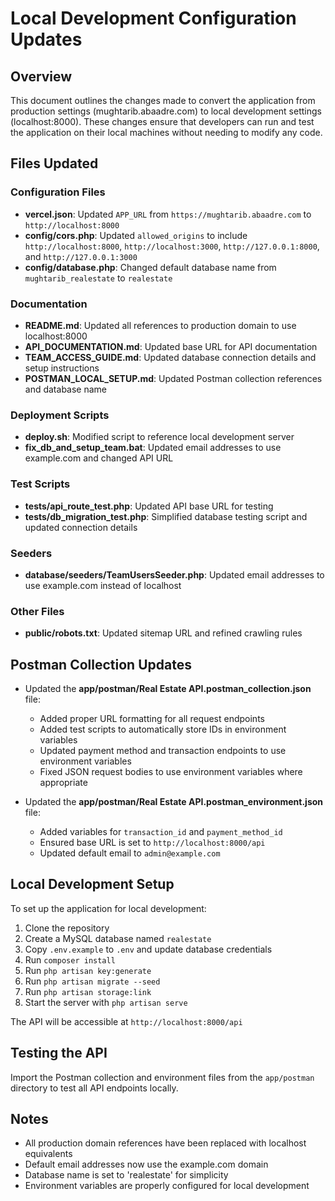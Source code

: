 # Local Development Configuration Updates

## Overview
This document outlines the changes made to convert the application from production settings (mughtarib.abaadre.com) to local development settings (localhost:8000). These changes ensure that developers can run and test the application on their local machines without needing to modify any code.

## Files Updated

### Configuration Files
- **vercel.json**: Updated `APP_URL` from `https://mughtarib.abaadre.com` to `http://localhost:8000`
- **config/cors.php**: Updated `allowed_origins` to include `http://localhost:8000`, `http://localhost:3000`, `http://127.0.0.1:8000`, and `http://127.0.0.1:3000`
- **config/database.php**: Changed default database name from `mughtarib_realestate` to `realestate`

### Documentation
- **README.md**: Updated all references to production domain to use localhost:8000
- **API_DOCUMENTATION.md**: Updated base URL for API documentation
- **TEAM_ACCESS_GUIDE.md**: Updated database connection details and setup instructions
- **POSTMAN_LOCAL_SETUP.md**: Updated Postman collection references and database name

### Deployment Scripts
- **deploy.sh**: Modified script to reference local development server
- **fix_db_and_setup_team.bat**: Updated email addresses to use example.com and changed API URL

### Test Scripts
- **tests/api_route_test.php**: Updated API base URL for testing
- **tests/db_migration_test.php**: Simplified database testing script and updated connection details

### Seeders
- **database/seeders/TeamUsersSeeder.php**: Updated email addresses to use example.com instead of localhost

### Other Files
- **public/robots.txt**: Updated sitemap URL and refined crawling rules

## Postman Collection Updates
- Updated the **app/postman/Real Estate API.postman_collection.json** file:
  - Added proper URL formatting for all request endpoints
  - Added test scripts to automatically store IDs in environment variables
  - Updated payment method and transaction endpoints to use environment variables
  - Fixed JSON request bodies to use environment variables where appropriate

- Updated the **app/postman/Real Estate API.postman_environment.json** file:
  - Added variables for `transaction_id` and `payment_method_id`
  - Ensured base URL is set to `http://localhost:8000/api`
  - Updated default email to `admin@example.com`

## Local Development Setup

To set up the application for local development:

1. Clone the repository
2. Create a MySQL database named `realestate`
3. Copy `.env.example` to `.env` and update database credentials
4. Run `composer install`
5. Run `php artisan key:generate`
6. Run `php artisan migrate --seed`
7. Run `php artisan storage:link`
8. Start the server with `php artisan serve`

The API will be accessible at `http://localhost:8000/api`

## Testing the API

Import the Postman collection and environment files from the `app/postman` directory to test all API endpoints locally.

## Notes
- All production domain references have been replaced with localhost equivalents
- Default email addresses now use the example.com domain
- Database name is set to 'realestate' for simplicity
- Environment variables are properly configured for local development